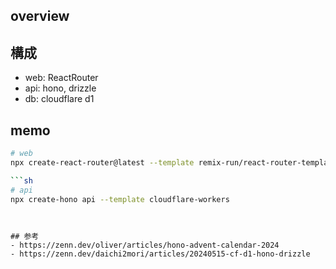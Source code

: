 ## overview

## 構成
- web: ReactRouter
- api: hono, drizzle
- db: cloudflare d1

## memo

```sh
# web
npx create-react-router@latest --template remix-run/react-router-templates/cloudflare

```sh
# api
npx create-hono api --template cloudflare-workers
```
```


## 参考
- https://zenn.dev/oliver/articles/hono-advent-calendar-2024
- https://zenn.dev/daichi2mori/articles/20240515-cf-d1-hono-drizzle